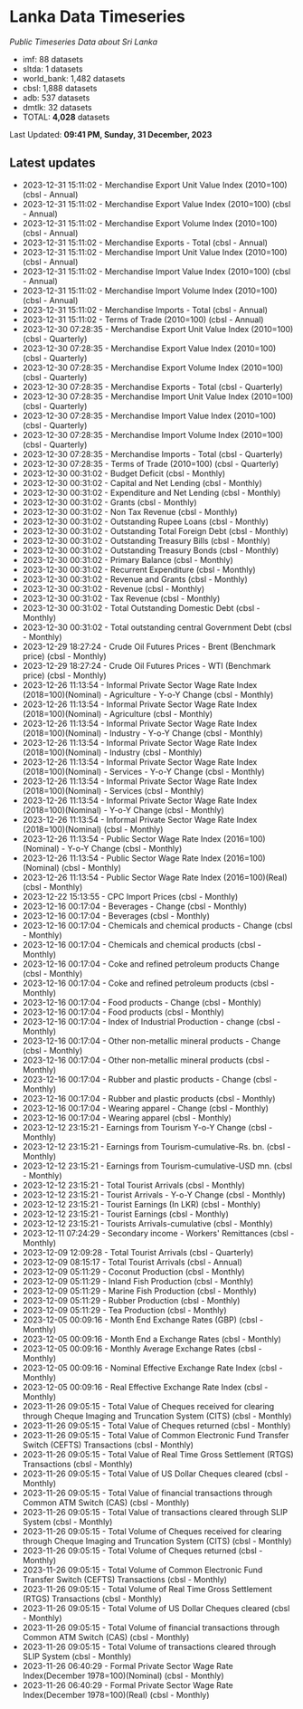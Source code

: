 # Lanka Data Timeseries
*Public Timeseries Data about Sri Lanka*

* imf: 88 datasets
* sltda: 1 datasets
* world_bank: 1,482 datasets
* cbsl: 1,888 datasets
* adb: 537 datasets
* dmtlk: 32 datasets
* TOTAL: **4,028** datasets

Last Updated: **09:41 PM, Sunday, 31 December, 2023**

## Latest updates

* 2023-12-31 15:11:02 - Merchandise Export Unit Value Index (2010=100) (cbsl - Annual)
* 2023-12-31 15:11:02 - Merchandise Export Value Index (2010=100) (cbsl - Annual)
* 2023-12-31 15:11:02 - Merchandise Export Volume Index (2010=100) (cbsl - Annual)
* 2023-12-31 15:11:02 - Merchandise Exports - Total (cbsl - Annual)
* 2023-12-31 15:11:02 - Merchandise Import Unit Value Index (2010=100) (cbsl - Annual)
* 2023-12-31 15:11:02 - Merchandise Import Value Index (2010=100) (cbsl - Annual)
* 2023-12-31 15:11:02 - Merchandise Import Volume Index (2010=100) (cbsl - Annual)
* 2023-12-31 15:11:02 - Merchandise Imports - Total (cbsl - Annual)
* 2023-12-31 15:11:02 - Terms of Trade (2010=100) (cbsl - Annual)
* 2023-12-30 07:28:35 - Merchandise Export Unit Value Index (2010=100) (cbsl - Quarterly)
* 2023-12-30 07:28:35 - Merchandise Export Value Index (2010=100) (cbsl - Quarterly)
* 2023-12-30 07:28:35 - Merchandise Export Volume Index (2010=100) (cbsl - Quarterly)
* 2023-12-30 07:28:35 - Merchandise Exports - Total (cbsl - Quarterly)
* 2023-12-30 07:28:35 - Merchandise Import Unit Value Index (2010=100) (cbsl - Quarterly)
* 2023-12-30 07:28:35 - Merchandise Import Value Index (2010=100) (cbsl - Quarterly)
* 2023-12-30 07:28:35 - Merchandise Import Volume Index (2010=100) (cbsl - Quarterly)
* 2023-12-30 07:28:35 - Merchandise Imports - Total (cbsl - Quarterly)
* 2023-12-30 07:28:35 - Terms of Trade (2010=100) (cbsl - Quarterly)
* 2023-12-30 00:31:02 - Budget Deficit (cbsl - Monthly)
* 2023-12-30 00:31:02 - Capital and Net Lending (cbsl - Monthly)
* 2023-12-30 00:31:02 - Expenditure and Net Lending (cbsl - Monthly)
* 2023-12-30 00:31:02 - Grants (cbsl - Monthly)
* 2023-12-30 00:31:02 - Non Tax Revenue (cbsl - Monthly)
* 2023-12-30 00:31:02 - Outstanding Rupee Loans (cbsl - Monthly)
* 2023-12-30 00:31:02 - Outstanding Total Foreign Debt (cbsl - Monthly)
* 2023-12-30 00:31:02 - Outstanding Treasury Bills (cbsl - Monthly)
* 2023-12-30 00:31:02 - Outstanding Treasury Bonds (cbsl - Monthly)
* 2023-12-30 00:31:02 - Primary Balance (cbsl - Monthly)
* 2023-12-30 00:31:02 - Recurrent Expenditure (cbsl - Monthly)
* 2023-12-30 00:31:02 - Revenue and Grants (cbsl - Monthly)
* 2023-12-30 00:31:02 - Revenue (cbsl - Monthly)
* 2023-12-30 00:31:02 - Tax Revenue (cbsl - Monthly)
* 2023-12-30 00:31:02 - Total Outstanding Domestic Debt (cbsl - Monthly)
* 2023-12-30 00:31:02 - Total outstanding central Government Debt (cbsl - Monthly)
* 2023-12-29 18:27:24 - Crude Oil Futures Prices - Brent (Benchmark price) (cbsl - Monthly)
* 2023-12-29 18:27:24 - Crude Oil Futures Prices - WTI (Benchmark price) (cbsl - Monthly)
* 2023-12-26 11:13:54 - Informal Private Sector Wage Rate Index (2018=100)(Nominal) - Agriculture - Y-o-Y Change (cbsl - Monthly)
* 2023-12-26 11:13:54 - Informal Private Sector Wage Rate Index (2018=100)(Nominal) - Agriculture (cbsl - Monthly)
* 2023-12-26 11:13:54 - Informal Private Sector Wage Rate Index (2018=100)(Nominal) - Industry - Y-o-Y Change (cbsl - Monthly)
* 2023-12-26 11:13:54 - Informal Private Sector Wage Rate Index (2018=100)(Nominal) - Industry (cbsl - Monthly)
* 2023-12-26 11:13:54 - Informal Private Sector Wage Rate Index (2018=100)(Nominal) - Services - Y-o-Y Change (cbsl - Monthly)
* 2023-12-26 11:13:54 - Informal Private Sector Wage Rate Index (2018=100)(Nominal) - Services (cbsl - Monthly)
* 2023-12-26 11:13:54 - Informal Private Sector Wage Rate Index (2018=100)(Nominal) - Y-o-Y Change (cbsl - Monthly)
* 2023-12-26 11:13:54 - Informal Private Sector Wage Rate Index (2018=100)(Nominal) (cbsl - Monthly)
* 2023-12-26 11:13:54 - Public Sector Wage Rate Index (2016=100)(Nominal) - Y-o-Y Change (cbsl - Monthly)
* 2023-12-26 11:13:54 - Public Sector Wage Rate Index (2016=100)(Nominal) (cbsl - Monthly)
* 2023-12-26 11:13:54 - Public Sector Wage Rate Index (2016=100)(Real) (cbsl - Monthly)
* 2023-12-22 15:13:55 - CPC Import Prices (cbsl - Monthly)
* 2023-12-16 00:17:04 - Beverages - Change (cbsl - Monthly)
* 2023-12-16 00:17:04 - Beverages (cbsl - Monthly)
* 2023-12-16 00:17:04 - Chemicals and chemical products - Change (cbsl - Monthly)
* 2023-12-16 00:17:04 - Chemicals and chemical products (cbsl - Monthly)
* 2023-12-16 00:17:04 - Coke and refined petroleum products Change (cbsl - Monthly)
* 2023-12-16 00:17:04 - Coke and refined petroleum products (cbsl - Monthly)
* 2023-12-16 00:17:04 - Food products - Change (cbsl - Monthly)
* 2023-12-16 00:17:04 - Food products (cbsl - Monthly)
* 2023-12-16 00:17:04 - Index of Industrial Production - change (cbsl - Monthly)
* 2023-12-16 00:17:04 - Other non-metallic mineral products - Change (cbsl - Monthly)
* 2023-12-16 00:17:04 - Other non-metallic mineral products (cbsl - Monthly)
* 2023-12-16 00:17:04 - Rubber and plastic products - Change (cbsl - Monthly)
* 2023-12-16 00:17:04 - Rubber and plastic products (cbsl - Monthly)
* 2023-12-16 00:17:04 - Wearing apparel - Change (cbsl - Monthly)
* 2023-12-16 00:17:04 - Wearing apparel (cbsl - Monthly)
* 2023-12-12 23:15:21 - Earnings from Tourism Y-o-Y Change (cbsl - Monthly)
* 2023-12-12 23:15:21 - Earnings from Tourism-cumulative-Rs. bn. (cbsl - Monthly)
* 2023-12-12 23:15:21 - Earnings from Tourism-cumulative-USD mn. (cbsl - Monthly)
* 2023-12-12 23:15:21 - Total Tourist Arrivals (cbsl - Monthly)
* 2023-12-12 23:15:21 - Tourist Arrivals - Y-o-Y Change (cbsl - Monthly)
* 2023-12-12 23:15:21 - Tourist Earnings (In LKR) (cbsl - Monthly)
* 2023-12-12 23:15:21 - Tourist Earnings (cbsl - Monthly)
* 2023-12-12 23:15:21 - Tourists Arrivals-cumulative (cbsl - Monthly)
* 2023-12-11 07:24:29 - Secondary income - Workers' Remittances (cbsl - Monthly)
* 2023-12-09 12:09:28 - Total Tourist Arrivals (cbsl - Quarterly)
* 2023-12-09 08:15:17 - Total Tourist Arrivals (cbsl - Annual)
* 2023-12-09 05:11:29 - Coconut Production (cbsl - Monthly)
* 2023-12-09 05:11:29 - Inland Fish Production (cbsl - Monthly)
* 2023-12-09 05:11:29 - Marine Fish Production (cbsl - Monthly)
* 2023-12-09 05:11:29 - Rubber Production (cbsl - Monthly)
* 2023-12-09 05:11:29 - Tea Production (cbsl - Monthly)
* 2023-12-05 00:09:16 - Month End Exchange Rates (GBP) (cbsl - Monthly)
* 2023-12-05 00:09:16 - Month End a Exchange Rates (cbsl - Monthly)
* 2023-12-05 00:09:16 - Monthly Average Exchange Rates (cbsl - Monthly)
* 2023-12-05 00:09:16 - Nominal Effective Exchange Rate Index (cbsl - Monthly)
* 2023-12-05 00:09:16 - Real Effective Exchange Rate Index (cbsl - Monthly)
* 2023-11-26 09:05:15 - Total Value of Cheques received for clearing through Cheque Imaging and Truncation System (CITS) (cbsl - Monthly)
* 2023-11-26 09:05:15 - Total Value of Cheques returned (cbsl - Monthly)
* 2023-11-26 09:05:15 - Total Value of Common Electronic Fund Transfer Switch (CEFTS) Transactions (cbsl - Monthly)
* 2023-11-26 09:05:15 - Total Value of Real Time Gross Settlement (RTGS) Transactions (cbsl - Monthly)
* 2023-11-26 09:05:15 - Total Value of US Dollar Cheques cleared (cbsl - Monthly)
* 2023-11-26 09:05:15 - Total Value of financial transactions through Common ATM Switch (CAS) (cbsl - Monthly)
* 2023-11-26 09:05:15 - Total Value of transactions cleared through SLIP System (cbsl - Monthly)
* 2023-11-26 09:05:15 - Total Volume of Cheques received for clearing through Cheque Imaging and Truncation System (CITS) (cbsl - Monthly)
* 2023-11-26 09:05:15 - Total Volume of Cheques returned (cbsl - Monthly)
* 2023-11-26 09:05:15 - Total Volume of Common Electronic Fund Transfer Switch (CEFTS) Transactions (cbsl - Monthly)
* 2023-11-26 09:05:15 - Total Volume of Real Time Gross Settlement (RTGS) Transactions (cbsl - Monthly)
* 2023-11-26 09:05:15 - Total Volume of US Dollar Cheques cleared (cbsl - Monthly)
* 2023-11-26 09:05:15 - Total Volume of financial transactions through Common ATM Switch (CAS) (cbsl - Monthly)
* 2023-11-26 09:05:15 - Total Volume of transactions cleared through SLIP System (cbsl - Monthly)
* 2023-11-26 06:40:29 - Formal Private Sector Wage Rate Index(December 1978=100)(Nominal) (cbsl - Monthly)
* 2023-11-26 06:40:29 - Formal Private Sector Wage Rate Index(December 1978=100)(Real) (cbsl - Monthly)
